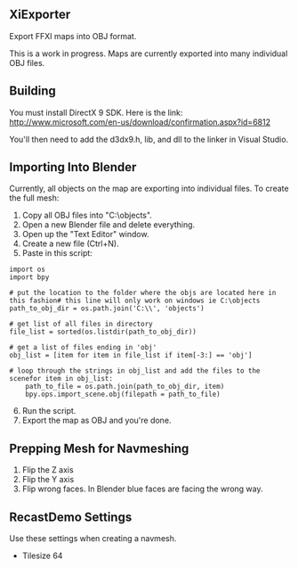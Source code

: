 XiExporter
------------------

Export FFXI maps into OBJ format.

This is a work in progress. Maps are currently exported into many individual OBJ files.

## Building

You must install DirectX 9 SDK. Here is the link:
http://www.microsoft.com/en-us/download/confirmation.aspx?id=6812

You'll then need to add the d3dx9.h, lib, and dll to the linker in Visual Studio.

## Importing Into Blender

Currently, all objects on the map are exporting into individual files. To create
the full mesh:

1. Copy all OBJ files into "C:\objects".
2. Open a new Blender file and delete everything.
3. Open up the "Text Editor" window.
4. Create a new file (Ctrl+N).
5. Paste in this script:

```
import os
import bpy

# put the location to the folder where the objs are located here in this fashion# this line will only work on windows ie C:\objects
path_to_obj_dir = os.path.join('C:\\', 'objects')

# get list of all files in directory
file_list = sorted(os.listdir(path_to_obj_dir))

# get a list of files ending in 'obj'
obj_list = [item for item in file_list if item[-3:] == 'obj']

# loop through the strings in obj_list and add the files to the scenefor item in obj_list:
    path_to_file = os.path.join(path_to_obj_dir, item)
    bpy.ops.import_scene.obj(filepath = path_to_file)
```

6. Run the script.
7. Export the map as OBJ and you're done.

## Prepping Mesh for Navmeshing

1. Flip the Z axis
2. Flip the Y axis
2. Flip wrong faces. In Blender blue faces are facing the wrong way.

## RecastDemo Settings

Use these settings when creating a navmesh.

* Tilesize 64

